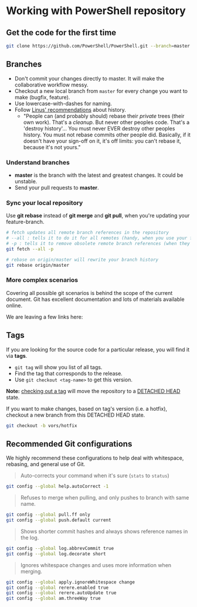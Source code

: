 # Working with PowerShell repository

## Get the code for the first time

```sh
git clone https://github.com/PowerShell/PowerShell.git --branch=master
```

## Branches

* Don't commit your changes directly to master.
  It will make the collaborative workflow messy.
* Checkout a new local branch from `master` for every change you want to make (bugfix, feature).
* Use lowercase-with-dashes for naming.
* Follow [Linus' recommendations][Linus] about history.
  * "People can (and probably should) rebase their _private_ trees (their own work). That's a _cleanup_. But never other peoples code. That's a 'destroy history'...
  You must never EVER destroy other peoples history. You must not rebase commits other people did.
  Basically, if it doesn't have your sign-off on it, it's off limits: you can't rebase it, because it's not yours."

### Understand branches

* **master** is the branch with the latest and greatest changes.
  It could be unstable.
* Send your pull requests to **master**.

### Sync your local repository

Use **git rebase** instead of **git merge** and **git pull**, when you're updating your feature-branch.

```sh
# fetch updates all remote branch references in the repository
# --all : tells it to do it for all remotes (handy, when you use your fork)
# -p : tells it to remove obsolete remote branch references (when they are removed from remote)
git fetch --all -p

# rebase on origin/master will rewrite your branch history
git rebase origin/master
```

### More complex scenarios

Covering all possible git scenarios is behind the scope of the current document.
Git has excellent documentation and lots of materials available online.

We are leaving a few links here:

[Linus]:https://wincent.com/wiki/git_rebase%3A_you're_doing_it_wrong

## Tags

If you are looking for the source code for a particular release,
you will find it via **tags**.

* `git tag` will show you list of all tags.
* Find the tag that corresponds to the release.
* Use `git checkout <tag-name>` to get this version.

**Note:** [checking out a tag][tag] will move the repository to a [DETACHED HEAD][HEAD] state.

[tag]:https://git-scm.com/book/en/v2/Git-Basics-Tagging#Checking-out-Tags
[HEAD]:https://www.git-tower.com/learn/git/faq/detached-head-when-checkout-commit

If you want to make changes, based on tag's version (i.e. a hotfix),
checkout a new branch from this DETACHED HEAD state.

```sh
git checkout -b vors/hotfix
```

## Recommended Git configurations

We highly recommend these configurations to help deal with whitespace,
rebasing, and general use of Git.

> Auto-corrects your command when it's sure (`stats` to `status`)

```sh
git config --global help.autoCorrect -1
```

> Refuses to merge when pulling, and only pushes to branch with same name.

```sh
git config --global pull.ff only
git config --global push.default current
```

> Shows shorter commit hashes and always shows reference names in the log.

```sh
git config --global log.abbrevCommit true
git config --global log.decorate short
```

> Ignores whitespace changes and uses more information when merging.

```sh
git config --global apply.ignoreWhitespace change
git config --global rerere.enabled true
git config --global rerere.autoUpdate true
git config --global am.threeWay true
```
